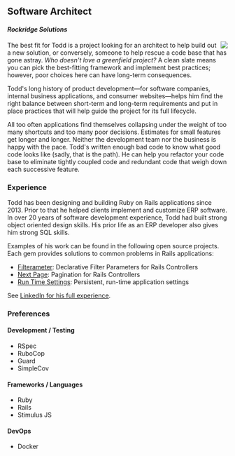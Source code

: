 ## Software Architect
#### _Rockridge Solutions_

<img align="right" src="https://upload.wikimedia.org/wikipedia/commons/6/62/Ruby_On_Rails_Logo.svg">

The best fit for Todd is a project looking for an architect to help build out a new solution, or conversely, someone to help rescue a code base that has gone astray. _Who doesn't love a greenfield project?_ A clean slate means you can pick the best-fitting framework and implement best practices; however, poor choices here can have long-term consequences. 

Todd's long history of product development—for software companies, internal business applications, and consumer websites—helps him find the right balance between short-term and long-term requirements and put in place practices that will help guide the project for its full lifecycle.

All too often applications find themselves collapsing under the weight of too many shortcuts and too many poor decisions. Estimates for small features get longer and longer. Neither the development team nor the business is happy with the pace. Todd's written enough bad code to know what good code looks like (sadly, that is the path). He can help you refactor your code base to eliminate tightly coupled code and redundant code that weigh down each successive feature.

### Experience

Todd has been designing and building Ruby on Rails applications since 2013. Prior to that he helped clients implement and customize ERP software. In over 20 years of software development experience, Todd had built strong object oriented design skills. His prior life as an ERP developer also gives him strong SQL skills.

Examples of his work can be found in the following open source projects. Each gem provides solutions to common problems in Rails applications:
- [Filterameter](https://github.com/RockSolt/): Declarative Filter Parameters for Rails Controllers
- [Next Page](https://github.com/RockSolt/next_page): Pagination for Rails Controllers
- [Run Time Settings](https://github.com/RockSolt/run_time_settings): Persistent, run-time application settings 

See [LinkedIn for his full experience](https://www.linkedin.com/in/rockridgesolutions).

### Preferences
#### Development / Testing
- RSpec
- RuboCop
- Guard
- SimpleCov

#### Frameworks / Languages
- Ruby
- Rails
- Stimulus JS

#### DevOps
- Docker
